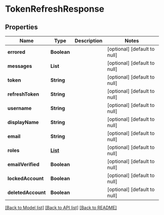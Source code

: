 # TokenRefreshResponse
## Properties

| Name | Type | Description | Notes |
|------------ | ------------- | ------------- | -------------|
| **errored** | **Boolean** |  | [optional] [default to null] |
| **messages** | **List** |  | [optional] [default to null] |
| **token** | **String** |  | [optional] [default to null] |
| **refreshToken** | **String** |  | [optional] [default to null] |
| **username** | **String** |  | [optional] [default to null] |
| **displayName** | **String** |  | [optional] [default to null] |
| **email** | **String** |  | [optional] [default to null] |
| **roles** | [**List**](Role.md) |  | [optional] [default to null] |
| **emailVerified** | **Boolean** |  | [optional] [default to null] |
| **lockedAccount** | **Boolean** |  | [optional] [default to null] |
| **deletedAccount** | **Boolean** |  | [optional] [default to null] |

[[Back to Model list]](../README.md#documentation-for-models) [[Back to API list]](../README.md#documentation-for-api-endpoints) [[Back to README]](../README.md)

